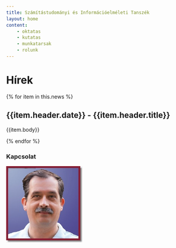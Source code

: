 ```yaml
---
title: Számítástudományi és Információelméleti Tanszék
layout: home
content:
    - oktatas
    - kutatas
    - munkatarsak
    - rolunk
---
```


# Hírek

{% for item in this.news %}
## {{item.header.date}} - {{item.header.title}}
{{item.body}}

{% endfor %}

<div class="col-md-3 col-md-offset-1">
<h3>Kapcsolat</h3>
<img alt="minipic" src="./fenykepek/katona.jpg" title="=100x20">
</div>
